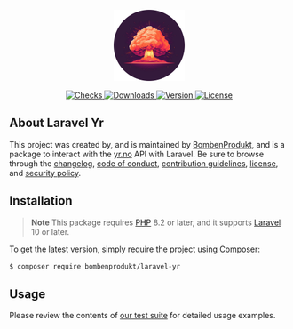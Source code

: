 <p align="center">
    <a href="https://bombenprodukt.com" target="_blank">
        <img src="https://raw.githubusercontent.com/BombenProdukt/assets/main/logo-text.svg" width="128" alt="BombenProdukt Logo" />
    </a>
</p>

<p align="center">
    <a href="https://github.com/BombenProdukt/laravel-yr/actions">
        <img src="https://badge.sh/github/check-runs/BombenProdukt/laravel-yr" alt="Checks" />
    </a>
    <a href="https://packagist.org/packages/bombenprodukt/laravel-yr">
        <img src="https://badge.sh/packagist/downloads/BombenProdukt/laravel-yr" alt="Downloads" />
    </a>
    <a href="https://packagist.org/packages/bombenprodukt/laravel-yr">
        <img src="https://badge.sh/packagist/version/BombenProdukt/laravel-yr" alt="Version" />
    </a>
    <a href="https://packagist.org/packages/bombenprodukt/laravel-yr">
        <img src="https://badge.sh/packagist/license/BombenProdukt/laravel-yr" alt="License" />
    </a>
</p>

## About Laravel Yr

This project was created by, and is maintained by [BombenProdukt](https://github.com/BombenProdukt), and is a package to interact with the [yr.no](https://yr.no) API with Laravel. Be sure to browse through the [changelog](CHANGELOG.md), [code of conduct](.github/CODE_OF_CONDUCT.md), [contribution guidelines](.github/CONTRIBUTING.md), [license](LICENSE), and [security policy](.github/SECURITY.md).

## Installation

> **Note**
> This package requires [PHP](https://www.php.net/) 8.2 or later, and it supports [Laravel](https://laravel.com/) 10 or later.

To get the latest version, simply require the project using [Composer](https://getcomposer.org/):

```bash
$ composer require bombenprodukt/laravel-yr
```

## Usage

Please review the contents of [our test suite](/tests) for detailed usage examples.
